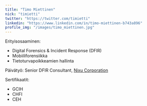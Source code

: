 ```yaml
---
title: "Timo Miettinen"
nick: "timietti"
twitter: "https://twitter.com/timietti"
linkedin: "https://www.linkedin.com/in/timo-miettinen-b743a896"
profile_img: "/images/timo_miettinen.jpg"
---
```


Erityisosaaminen:
* Digital Forensics & Incident Response (DFIR)
* Mobiiliforensiikka
* Tietoturvapoikkeamien hallinta

Päivätyö: Senior DFIR Consultant, [Nixu Corporation](https://www.nixu.com)

Sertifikaatit:
* GCIH
* CHFI
* CEH

